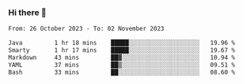 ### Hi there 👋

<!--
**palaashatri/palaashatri** is a ✨ _special_ ✨ repository because its `README.md` (this file) appears on your GitHub profile.

Here are some ideas to get you started:

- 🔭 I’m currently working on ...
- 🌱 I’m currently learning ...
- 👯 I’m looking to collaborate on ...
- 🤔 I’m looking for help with ...
- 💬 Ask me about ...
- 📫 How to reach me: ...
- 😄 Pronouns: ...
- ⚡ Fun fact: ...
-->

<!--START_SECTION:waka-->

```txt
From: 26 October 2023 - To: 02 November 2023

Java         1 hr 18 mins    █████░░░░░░░░░░░░░░░░░░░░   19.96 %
Smarty       1 hr 17 mins    █████░░░░░░░░░░░░░░░░░░░░   19.67 %
Markdown     43 mins         ██▓░░░░░░░░░░░░░░░░░░░░░░   10.94 %
YAML         37 mins         ██▒░░░░░░░░░░░░░░░░░░░░░░   09.51 %
Bash         33 mins         ██░░░░░░░░░░░░░░░░░░░░░░░   08.60 %
```

<!--END_SECTION:waka-->
